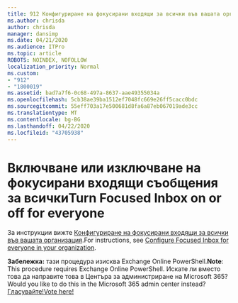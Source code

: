 ```yaml
---
title: 912 Конфигуриране на фокусирани входящи за всички във вашата организация
ms.author: chrisda
author: chrisda
manager: dansimp
ms.date: 04/21/2020
ms.audience: ITPro
ms.topic: article
ROBOTS: NOINDEX, NOFOLLOW
localization_priority: Normal
ms.custom:
- "912"
- "1800019"
ms.assetid: bad7a7f6-0c68-497a-8637-aae49355034a
ms.openlocfilehash: 5cb38ae39ba1512ef7048fc669e26ff5cacc0bdc
ms.sourcegitcommit: 55eff703a17e500681d8fa6a87eb067019ade3cc
ms.translationtype: MT
ms.contentlocale: bg-BG
ms.lasthandoff: 04/22/2020
ms.locfileid: "43705938"
---
```

# <a name="turn-focused-inbox-on-or-off-for-everyone"></a><span data-ttu-id="1b108-102">Включване или изключване на фокусирани входящи съобщения за всички</span><span class="sxs-lookup"><span data-stu-id="1b108-102">Turn Focused Inbox on or off for everyone</span></span>

<span data-ttu-id="1b108-103">За инструкции вижте [Конфигуриране на фокусирани входящи за всички във вашата организация](https://docs.microsoft.com/office365/admin/setup/configure-focused-inbox).</span><span class="sxs-lookup"><span data-stu-id="1b108-103">For instructions, see [Configure Focused Inbox for everyone in your organization](https://docs.microsoft.com/office365/admin/setup/configure-focused-inbox).</span></span>

<span data-ttu-id="1b108-104">**Забележка:** тази процедура изисква Exchange Online PowerShell.</span><span class="sxs-lookup"><span data-stu-id="1b108-104">**Note**: This procedure requires Exchange Online PowerShell.</span></span> <span data-ttu-id="1b108-105">Искате ли вместо това да направите това в Центъра за администриране на Microsoft 365?</span><span class="sxs-lookup"><span data-stu-id="1b108-105">Would you like to do this in the Microsoft 365 admin center instead?</span></span> [<span data-ttu-id="1b108-106">Гласувайте!</span><span class="sxs-lookup"><span data-stu-id="1b108-106">Vote here!</span></span>](https://go.microsoft.com/fwlink/p/?linkid=862489)
